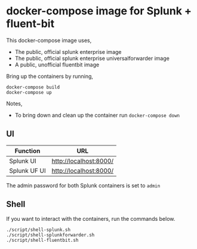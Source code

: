 # docker-compose image for Splunk + fluent-bit

This docker-compose image uses,

 - The public, official splunk enterprise image
 - The public, official splunk enterprise universalforwarder image
 - A public, unofficial fluentbit image

Bring up the containers by running,

    docker-compose build
    docker-compose up

Notes,

 - To bring down and clean up the container run `docker-compose down`

## UI   

| Function       | URL                                              |
|----------------|--------------------------------------------------|
| Splunk UI      | [http://localhost:8000/](http://localhost:8000/) |
| Splunk UF UI   | [http://localhost:8000/](http://localhost:8000/) |

The admin password for both Splunk containers is set to `admin`

## Shell

If you want to interact with the containers, run the commands below.

    ./script/shell-splunk.sh
    ./script/shell-splunkforwarder.sh
    ./script/shell-fluentbit.sh


